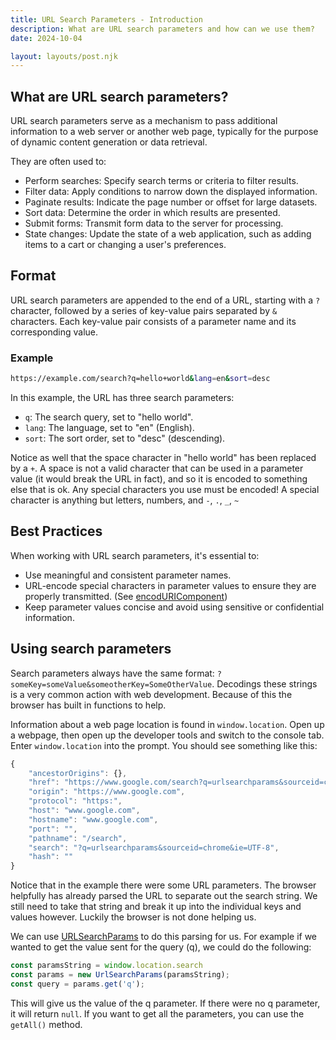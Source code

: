 ```yaml
---
title: URL Search Parameters - Introduction
description: What are URL search parameters and how can we use them?
date: 2024-10-04

layout: layouts/post.njk
---
```


## What are URL search parameters?

URL search parameters serve as a mechanism to pass additional information to a web server or another web page, typically for the purpose of dynamic content generation or data retrieval.

They are often used to:

- Perform searches: Specify search terms or criteria to filter results.
- Filter data: Apply conditions to narrow down the displayed information.
- Paginate results: Indicate the page number or offset for large datasets.
- Sort data: Determine the order in which results are presented.
- Submit forms: Transmit form data to the server for processing.
- State changes: Update the state of a web application, such as adding items to a cart or changing a user's preferences.

## Format

URL search parameters are appended to the end of a URL, starting with a `?` character, followed by a series of key-value pairs separated by `&` characters. Each key-value pair consists of a parameter name and its corresponding value.

### Example

```bash
https://example.com/search?q=hello+world&lang=en&sort=desc
```

In this example, the URL has three search parameters:

- `q`: The search query, set to "hello world".
- `lang`: The language, set to "en" (English).
- `sort`: The sort order, set to "desc"  (descending).

Notice as well that the space character in "hello world" has been replaced by a `+`. A space is not a valid character that can be used in a parameter value (it would break the URL in fact), and so it is encoded to something else that is ok. Any special characters you use must be encoded! A special character is anything but letters, numbers, and `-`, `.`, `_`, `~`

## Best Practices

When working with URL search parameters, it's essential to:

- Use meaningful and consistent parameter names.
- URL-encode special characters in parameter values to ensure they are properly transmitted. (See [encodURIComponent](https://developer.mozilla.org/en-US/docs/Web/JavaScript/Reference/Global_Objects/encodeURIComponent))
- Keep parameter values concise and avoid using sensitive or confidential information.

## Using search parameters

Search parameters always have the same format: `?someKey=someValue&someotherKey=SomeOtherValue`.  Decodings these strings is a very common action with web development. Because of this the browser has built in functions to help.

Information about a web page location is found in `window.location`. Open up a webpage, then open up the developer tools and switch to the console tab. Enter `window.location` into the prompt. You should see something like this:

```javascript
{
    "ancestorOrigins": {},
    "href": "https://www.google.com/search?q=urlsearchparams&sourceid=chrome&ie=UTF-8",
    "origin": "https://www.google.com",
    "protocol": "https:",
    "host": "www.google.com",
    "hostname": "www.google.com",
    "port": "",
    "pathname": "/search",
    "search": "?q=urlsearchparams&sourceid=chrome&ie=UTF-8",
    "hash": ""
}
```

Notice that in the example there were some URL parameters. The browser helpfully has already parsed the URL to separate out the search string. We still need to take that string and break it up into the individual keys and values however. Luckily the browser is not done helping us.

We can use [URLSearchParams](https://developer.mozilla.org/en-US/docs/Web/API/URLSearchParams) to do this parsing for us. For example if we wanted to get the value sent for the query (q), we could do the following:

```javascript
const paramsString = window.location.search
const params = new UrlSearchParams(paramsString);
const query = params.get('q');
```

This will give us the value of the q parameter. If there were no q parameter, it will return `null`. If you want to get all the parameters, you can use the `getAll()` method.
